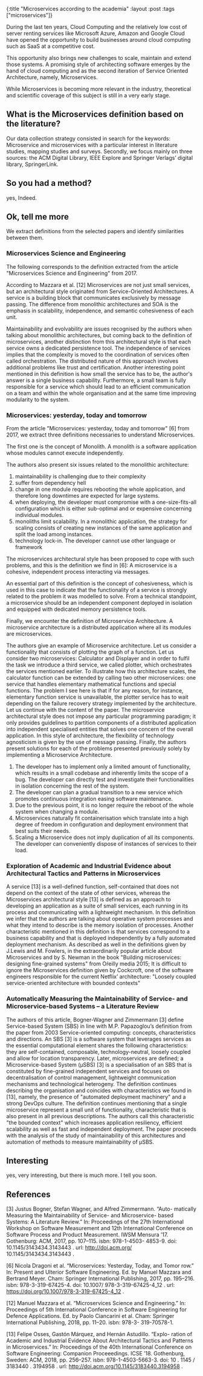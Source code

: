 {:title "Microservices according to the academia"
  :layout :post
  :tags ["microservices"]}


During the last ten years, Cloud Computing and the relatively low cost of 
server renting services like Microsoft Azure,
Amazon and Google Cloud have opened the opportunity to build businesses around cloud computing
such as SaaS at a competitive cost.

This opportunity also brings new challenges to scale, maintain and extend those systems. A promising
style of architecting software emerges by the hand of cloud computing and as the second iteration of Service Oriented Architecture, namely,  Microservices.

While Microservices is becoming more relevant in the industry, theoretical and scientific coverage of this subject is still in a very early stage. 

## What is the  Microservices definition based on the literature? 

Our data collection strategy consisted in search for the keywords: Microservice and microservices with a particular interest in literature studies, mapping studies and surveys. Secondly, we focus mainly on three sources: the ACM Digital Library, IEEE Explore and Springer Verlags’ digital library, SpringerLink. 

## So you had a method?
yes, Indeed.

## Ok, tell me more

We extract definitions from the selected papers and identify similarities between them.

### Microservices Science and Engineering
The following corresponds to the definition extracted from the article "Microservices Science and Engineering" from 2017.

According to Mazzara et al. [12] Microservices are not just small services, but an architectural style originated from Service-Oriented Architectures. A service
is a building block that communicates exclusively by message passing. The difference from monolithic architectures and SOA is the emphasis in scalability, independence, and semantic cohesiveness of each unit.

Maintainability and evolvability are issues recognised by the authors
when talking about monolithic architectures, but coming back to the definition of microservices, another distinction from this architectural style
is that each service owns a dedicated persistence tool. The independence
of services implies that the complexity is moved to the coordination of services often called orchestration. The distributed nature of this approach involves additional problems like trust and certification. Another
interesting point mentioned in this definition is how small the service
has to be, the author's answer is a single business capability. Furthermore, a small team is fully responsible for a service which should lead to an efficient communication on a team and within the whole organisation and at the same time improving modularity to the system.

### Microservices: yesterday, today and tomorrow

From the article "Microservices: yesterday, today and tomorrow" [6] from 2017,  we extract three definitions necessaries to understand Microservices.  

The first one is the concept of Monolith. A monolith is a software application whose
modules cannot execute independently.

The authors also present six issues related to the monolithic architecture:

1. maintainability is challenging due to their complexity
2. suffer from dependency hell
3. change in one module requires rebooting the whole application, and therefore long downtimes are expected for large systems.
4. when deploying, the developer must compromise with a one-size-fits-all configuration which is either sub-optimal and or expensive concerning individual modules.
5. monoliths limit scalability. In a monolithic application, the strategy
for scaling consists of creating new instances of the same application
and split the load among instances.
6. technology lock-in. The developer cannot use other language or framework

The microservices architectural style has been proposed to cope with such problems, and this is the definition we find in [6]: A microservice is a cohesive, independent process interacting via messages.

An essential part of this definition is the concept of cohesiveness, which
is used in this case to indicate that the functionality of a service is
strongly related to the problem it was modelled to solve.
From a technical standpoint, a microservice should be an independent component deployed in isolation and equipped with dedicated
memory persistence tools.

Finally, we encounter the definition of Microservice Architecture. A microservice architecture is a distributed application where all its modules are microservices.

The authors give an example of Microservice architecture. Let us consider a functionality that consists of plotting the graph of a function.
Let us consider two microservices: Calculator and Displayer and in order to fulfil the task we introduce a third service, we called plotter, which orchestrates the services mentioned earlier.
To illustrate how this architecture scales, the calculator function can be extended by calling two other microservices: one service that handles elementary mathematical functions and special functions.
The problem I see here is that if for any reason, for instance, elementary function service is unavailable, the plotter service has to wait
depending on the failure recovery strategy implemented by the architecture.
Let us continue with the content of the paper. The microservice architectural style does not impose any particular programming paradigm; it only provides guidelines to partition components of a distributed application into independent specialised entities that solves one concern of
the overall application.
In this style of architecture, the flexibility of technology agnosticism
is given by the use of message passing.
Finally, the authors present solutions for each of the problems presented previously solely by implementing a Microservice Architecture.


1. The developer has to implement only a limited amount of functionality, which results in a small codebase and inherently limits the scope of a bug. The developer can directly test and investigate their functionalities in
isolation concerning the rest of the system.
2. The developer can plan a gradual transition to a new service which promotes continuous integration easing software maintenance.
3. Due to the previous point, it is no longer require the reboot of the
whole system when changing a module.
4. Microservices naturally fit containerisation which translate into a  high degree of freedom in configuration and deployment
environment that best suits their needs.
6. Scaling a Microservice does not imply duplication of all its components. The developer can conveniently dispose of instances of services to their load.

### Exploration of Academic and Industrial Evidence about Architectural Tactics and Patterns in Microservices

A service [13] is a well-defined function, self-contained that does not depend on the context of the state of other services, whereas the Microservices architectural style [13] is defined as an approach to developing an application as a suite of small services, each running in its process and communicating with a lightweight mechanism. In this definition we
infer that the authors are talking about operative system processes and
what they intend to describe is the memory isolation of processes.
Another characteristic mentioned in this definition is that services correspond to a business capability and that is deployed independently by a fully automated deployment mechanism. As described as well in the definitions given by J.Lewis and M. Fowlers, in the extraordinarily popular article about Microservices and by S. Newman in
the book "Building microservices: designing fine-grained systems" from
Oŕeilly media 2015; It is difficult to ignore the Microservices definition given by Cockcroft, one of the software engineers responsible for the current Netflix’ architecture: "Loosely coupled service-oriented architecture with
bounded contexts"

### Automatically Measuring the Maintainability of Service- and Microservice-based Systems – a Literature Review

The authors of this article, Bogner-Wagner and Zimmermann [3] define Service-based System (SBS) in line with M.P. Papazoglou’s definition from the paper from 2003 Service-oriented computing: concepts, characteristics and directions. An SBS [3] is a software system that leverages services as the essential computational element shares the following characteristics: they are self-contained, composable, technology-neutral, loosely coupled and allow for location transparency.
Later, microservices are defined; a Microservice-based System (μSBS)
[3] is a specialisation of an SBS that is constituted by fine-grained independent services and focuses on decentralisation of control management, lightweight communication mechanisms and technological heterogeny. The definition continues describing the organisation and coincides with characteristics we found in [13], namely, the presence of "automated deployment machinery" and a strong DevOps culture.
The definition continues mentioning that a single microservice represent a small unit of functionality, characteristic that is also present in
all previous descriptions. The authors call this characteristic "the bounded context" which increases application resiliency, efficient scalability as well as fast and independent deployment.
The paper proceeds with the analysis of the study of maintainability
of this architectures and automation of methods to measure maintainability of μSBS.

## Interesting
yes, very interesting, but there is much more. I tell you soon.


## References

[3] Justus Bogner, Stefan Wagner, and Alfred Zimmermann. “Auto-
matically Measuring the Maintainability of Service- and Microservice-
based Systems: A Literature Review.” In: Proceedings of the 27th International Workshop on Software Measurement and 12th International
Conference on Software Process and Product Measurement. IWSM Mensura ’17. Gothenburg: ACM, 2017, pp. 107–115. isbn: 978-1-4503-
4853-9. doi: 10.1145/3143434.3143443 . url: http://doi.acm.org/
10.1145/3143434.3143443 .

[6] Nicola Dragoni et al. “Microservices: Yesterday, Today, and Tomor
row.” In: Present and Ulterior Software Engineering. Ed. by Manuel
Mazzara and Bertrand Meyer. Cham: Springer International Publishing, 2017, pp. 195–216. isbn: 978-3-319-67425-4. doi: 10.1007/
978-3-319-67425-4_12 . url: https://doi.org/10.1007/978-3-319-67425-4_12 .


[12] Manuel Mazzara et al. “Microservices Science and Engineering.”
In: Proceedings of 5th International Conference in Software Engineering for Defence Applications. Ed. by Paolo Ciancarini et al. Cham:
Springer International Publishing, 2018, pp. 11–20. isbn: 978-3-
319-70578-1.

[13] Felipe Osses, Gastón Márquez, and Hernán Astudillo. “Explo-
ration of Academic and Industrial Evidence About Architectural
Tactics and Patterns in Microservices.” In: Proceedings of the 40th International Conference on Software Engineering: Companion Proceeedings. ICSE ’18. Gothenburg, Sweden: ACM, 2018, pp. 256–257. isbn:
978-1-4503-5663-3. doi: 10 . 1145 / 3183440 . 3194958 . url: http://doi.acm.org/10.1145/3183440.3194958 . 